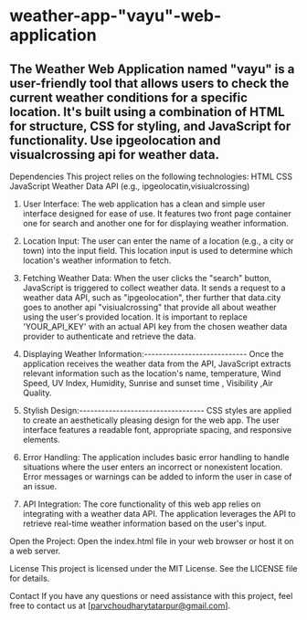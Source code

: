 # weather-app-"vayu"-web-application
The Weather Web Application named  "vayu" is a user-friendly tool that allows users to check the current weather conditions for a specific location. It's built using a combination of HTML for structure, CSS for styling, and JavaScript for functionality. Use ipgeolocation and visualcrossing api for weather data. 
------------------------------------------------------------------------------------------------------------------------------------------------------------
Dependencies
This project relies on the following technologies:
HTML
CSS
JavaScript
Weather Data API (e.g., ipgeolocatin,visiualcrossing)



1. User Interface:
The web application has a clean and simple user interface designed for ease of use. It features two front page container one for search and another one for for displaying weather information.


2. Location Input:
The user can enter the name of a location (e.g., a city or town) into the input field. This location input is used to determine which location's weather information to fetch.


3. Fetching Weather Data:
When the user clicks the "search" button, JavaScript is triggered to collect weather data. It sends a request to a weather data API, such as "ipgeolocation", ther further that data.city goes to another api "visiualcrossing" that provide all about weather  using the user's provided location.
It is important to replace 'YOUR_API_KEY' with an actual API key from the chosen weather data provider to authenticate and retrieve the data.


5. Displaying Weather Information:----------------------------
Once the application receives the weather data from the API, JavaScript extracts relevant information such as the location's name, temperature, Wind Speed, UV Index, Humidity, Sunrise and sunset time , Visibility ,Air Quality.



5. Stylish Design:----------------------------------
CSS styles are applied to create an aesthetically pleasing design for the web app. The user interface features a readable font, appropriate spacing, and responsive elements.


7. Error Handling:
The application includes basic error handling to handle situations where the user enters an incorrect or nonexistent location. Error messages or warnings can be added to inform the user in case of an issue.


7. API Integration:
The core functionality of this web app relies on integrating with a weather data API. The application leverages the API to retrieve real-time weather information based on the user's input.

Open the Project:
Open the index.html file in your web browser or host it on a web server.

License
This project is licensed under the MIT License. See the LICENSE file for details.

Contact
If you have any questions or need assistance with this project, feel free to contact us at [parvchoudharytatarpur@gmail.com].
